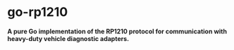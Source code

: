 # go-rp1210
**A pure Go implementation of the RP1210 protocol for communication with heavy-duty vehicle diagnostic adapters.**
